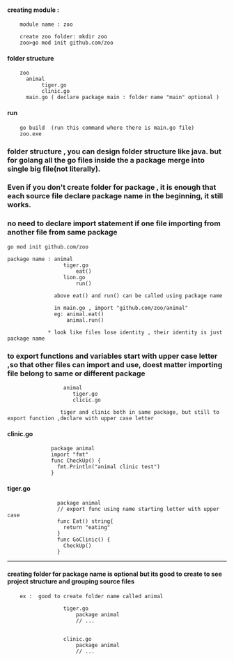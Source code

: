 #### creating module : 

        module name : zoo
        
        create zoo folder: mkdir zoo
        zoo>go mod init github.com/zoo
    

#### folder structure

        zoo
          animal
               tiger.go
               clinic.go
          main.go ( declare package main : folder name "main" optional )
              

#### run

        go build  (run this command where there is main.go file)
        zoo.exe


### folder structure , you can design folder structure like java. but for golang all the go files inside the a package merge into single big file(not literally). 
### Even if you don't create folder for package , it is enough that each source file declare package name in the beginning, it still works.
### no need to declare import statement if one file importing from another file from same package


    go mod init github.com/zoo

    package name : animal
                      tiger.go
                          eat()
                      lion.go
                          run()
                          
                   above eat() and run() can be called using package name
                   
                   in main.go , import "github.com/zoo/animal"
                   eg: animal.eat()
                       animal.run()
                 
                 * look like files lose identity , their identity is just package name
                 
                 
                 
### to export functions and variables start with upper case letter ,so that other files can import and use, doest matter importing file belong to same or different package


                      animal
                         tiger.go
                         clicic.go
                         
                     tiger and clinic both in same package, but still to export function ,declare with upper case letter    
                         
                    
#### clinic.go


                  package animal
                  import "fmt"
                  func CheckUp() {
                    fmt.Println("animal clinic test")
                  }
                  
#### tiger.go
                    
                    package animal
                    // export func using name starting letter with upper case
                    func Eat() string{
                      return "eating"
                    }
                    func GoClinic() {
                      CheckUp()
                    }

---


#### creating folder for package name is optional but its good to create to see project structure and grouping source files


        ex :  good to create folder name called animal

                      tiger.go 
                          package animal
                          // ...


                      clinic.go
                          package animal
                          // ...    

